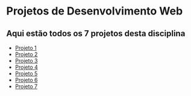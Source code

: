 # Projetos de Desenvolvimento Web
## Aqui estão todos os 7 projetos desta disciplina

- [Projeto 1](https://murilo-neto26.github.io/Projeto-01/)
- [Projeto 2](https://murilo-neto26.github.io/Projeto-02/)
- [Projeto 3]()
- [Projeto 4]()
- [Projeto 5]()
- [Projeto 6]()
- [Projeto 7]()
